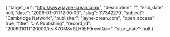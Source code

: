 {
  "target_url": "http://www.jayne-crean.com/", 
  "description": "", 
  "end_date": null, 
  "date": "2006-01-01T12:00:00", 
  "slug": 117342279, 
  "subject": "Cambridge Network", 
  "publisher": "jayne-crean.com", 
  "open_access": true, 
  "title": "J A Publishing", 
  "record_id": "20060101T120000/ieJK7OM8vSLHfiEF9rxwtQ==", 
  "start_date": null
}

